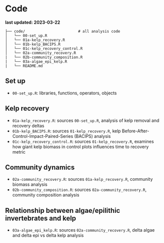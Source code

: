 # Code

**last updated: 2023-03-22**

    ├── code/                        # all analysis code
    │   └── 00-set_up.R                                                   
    │   └── 01a-kelp_recovery.R                             
    │   └── 01b-kelp_BACIPS.R              
    │   └── 01c-kelp_recovery_control.R     
    │   └── 02a-community_recovery.R                        
    |   └── 02b-community_composition.R 
    |   └── 03a-algae_epi_kelp.R   
    |   └── README.md

## Set up
- `00-set_up.R`: libraries, functions, operators, objects  

## Kelp recovery
- `01a-kelp_recovery.R`: sources `00-set_up.R`, analysis of kelp removal and recovery deltas  
- `01b-kelp_BACIPS.R`: sources `01-kelp_recovery.R`, kelp Before-After-Control-Impact-Paired-Series (BACIPS) analysis  
- `01c-kelp_recovery_control.R`: sources `01-kelp_recovery.R`, examines how giant kelp biomass in control plots influences time to recovery metric  

## Community dynamics
- `02a-community_recovery.R`: sources `01a-kelp_recovery.R`, community biomass analysis  
- `02b-community_composition.R`: sources `02a-community_recovery.R`, community composition analysis  

## Relationship between algae/epilithic invertebrates and kelp
- `03a-algae_epi_kelp.R`: sources `02a-community_recovery.R`, delta algae and delta epi vs delta kelp analysis